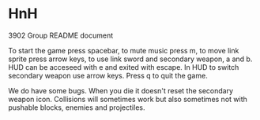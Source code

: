 # HnH
3902 Group
README document

To start the game press spacebar, to mute music press m, to move link sprite press arrow keys, to use link sword and secondary weapon, a and b. HUD can be acceseed with e and exited with escape. In HUD to switch secondary weapon use arrow keys. Press q to quit the game.

We do have some bugs. When you die it doesn't reset the secondary weapon icon. Collisions will sometimes work but also sometimes not with pushable blocks, enemies and projectiles.
